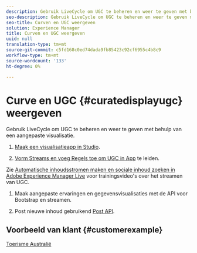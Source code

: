 ```yaml
---
description: Gebruik LiveCycle om UGC te beheren en weer te geven met behulp van een aangepaste visualisatie.
seo-description: Gebruik LiveCycle om UGC te beheren en weer te geven met behulp van een aangepaste visualisatie.
seo-title: Curven en UGC weergeven
solution: Experience Manager
title: Curven en UGC weergeven
uuid: null
translation-type: tm+mt
source-git-commit: c5fd168c0ed74dada9fb85423c92cf6955c4b8c9
workflow-type: tm+mt
source-wordcount: '133'
ht-degree: 0%

---
```



# Curve en UGC {#curatedisplayugc} weergeven

Gebruik LiveCycle om UGC te beheren en weer te geven met behulp van een aangepaste visualisatie.

1. [Maak een visualisatieapp in Studio](/help/using/c-about-apps/c-create-an-app.md).

1. [Vorm Streams en voeg Regels toe om UGC in App](/help/using/c-streams/c-streams.md) te leiden.

Zie [Automatische inhoudsstromen maken en sociale inhoud zoeken in Adobe Experience Manager Live](https://helpx.adobe.com/experience-manager/tutorials.html) voor trainingsvideo&#39;s over het streamen van UGC.

1. Maak aangepaste ervaringen en gegevensvisualisaties met de API voor Bootstrap en streamen.

1. Post nieuwe inhoud gebruikend [Post API](https://api.livefyre.com/docs/apis/by-category/collection-content#operation=urn:livefyre:apis:quill:operations:api:v3.0:collection:post:method=post).

## Voorbeeld van klant {#customerexample}

[Toerisme Australië](https://www.australia.com/en-us)
